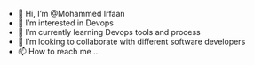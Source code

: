- 👋 Hi, I’m @Mohammed Irfaan
- 👀 I’m interested in Devops 
- 🌱 I’m currently learning Devops tools and process
- 💞️ I’m looking to collaborate with different software developers
- 📫 How to reach me ...

<!---
Mohammedirfaan1/Mohammedirfaan1 is a ✨ special ✨ repository because its `README.md` (this file) appears on your GitHub profile.
You can click the Preview link to take a look at your changes.
--->
